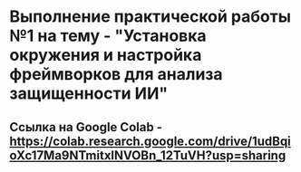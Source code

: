 # Выполнение практической работы №1 на тему - "Установка окружения и настройка фреймворков для анализа защищенности ИИ"

## Ссылка на Google Colab - https://colab.research.google.com/drive/1udBqioXc17Ma9NTmitxlNVOBn_12TuVH?usp=sharing

